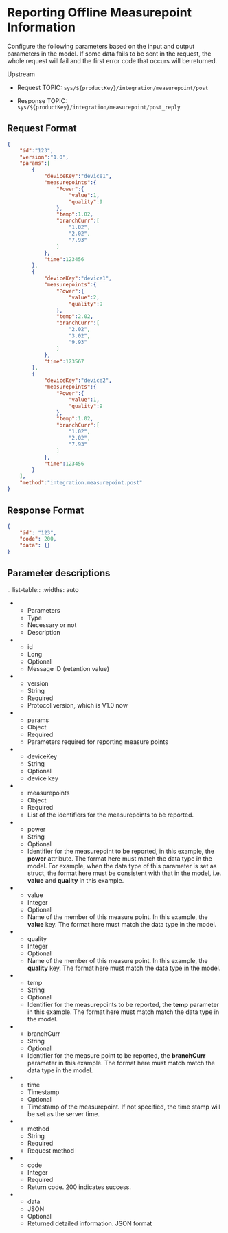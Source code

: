 # Reporting Offline Measurepoint Information

Configure the following parameters based on the input and output parameters in the model. If some data fails to be sent in the request, the whole request will fail and the first error code that occurs will be returned.

Upstream
- Request TOPIC: `sys/${productKey}/integration/measurepoint/post`

- Response TOPIC: `sys/${productKey}/integration/measurepoint/post_reply`

## Request Format

```JSON
{
    "id":"123",
    "version":"1.0",
    "params":[
        {
            "deviceKey":"device1",
            "measurepoints":{
                "Power":{
                    "value":1,
                    "quality":9
                },
                "temp":1.02,
                "branchCurr":[
                    "1.02",
                    "2.02",
                    "7.93"
                ]
            },
            "time":123456
        },
        {
            "deviceKey":"device1",
            "measurepoints":{
                "Power":{
                    "value":2,
                    "quality":9
                },
                "temp":2.02,
                "branchCurr":[
                    "2.02",
                    "3.02",
                    "9.93"
                ]
            },
            "time":123567
        },
        {
            "deviceKey":"device2",
            "measurepoints":{
                "Power":{
                    "value":1,
                    "quality":9
                },
                "temp":1.02,
                "branchCurr":[
                    "1.02",
                    "2.02",
                    "7.93"
                ]
            },
            "time":123456
        }
    ],
    "method":"integration.measurepoint.post"
}
```

## Response Format

```json
{
    "id": "123",
    "code": 200,
    "data": {}
}
```

## Parameter descriptions

.. list-table::
   :widths: auto

   * - Parameters
     - Type
     - Necessary or not
     - Description
   * - id
     - Long
     - Optional
     - Message ID (retention value)
   * - version
     - String
     - Required
     - Protocol version, which is V1.0 now
   * - params
     - Object
     - Required
     - Parameters required for reporting measure points
   * - deviceKey
     - String
     - Optional
     - device key 
   * - measurepoints
     - Object
     - Required
     - List of the identifiers for the measurepoints to be reported.
   * - power
     - String
     - Optional
     - Identifier for the measurepoint to be reported, in this example, the **power** attribute. The format here must match the data type in the model. For example, when the data type of this parameter is set as struct, the format here must be consistent with that in the model, i.e. **value** and **quality** in this example.
   * - value
     - Integer
     - Optional
     - Name of the member of this measure point. In this example, the **value** key. The format here must match the data type in the model.
   * - quality
     - Integer
     - Optional
     - Name of the member of this measure point. In this example, the **quality** key. The format here must match the data type in the model.
   * - temp
     - String
     - Optional
     - Identifier for the measurepoints to be reported, the **temp** parameter in this example. The format here must match match the data type in the model.
   * - branchCurr
     - String
     - Optional
     - Identifier for the measure point to be reported, the **branchCurr** parameter in this example. The format here must match match the data type in the model.
   * - time
     - Timestamp
     - Optional
     - Timestamp of the measurepoint. If not specified, the time stamp will be set as the server time.
   * - method
     - String
     - Required
     - Request method
   * - code
     - Integer
     - Required
     - Return code. 200 indicates success.
   * - data
     - JSON
     - Optional
     - Returned detailed information. JSON format



<!--end-->
